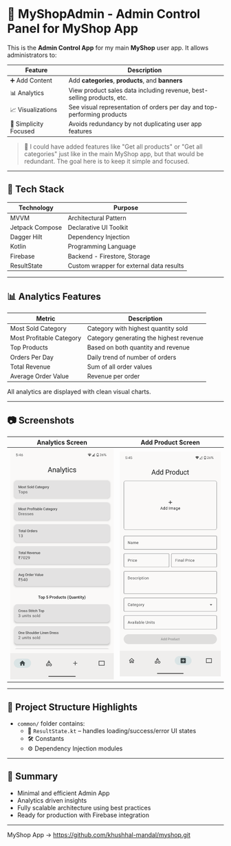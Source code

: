 # 🛒 MyShopAdmin - Admin Control Panel for MyShop App

This is the **Admin Control App** for my main **MyShop** user app. It allows administrators to:

| Feature                 | Description                                                                 |
|-------------------------|-----------------------------------------------------------------------------|
| ➕ Add Content           | Add **categories**, **products**, and **banners**                          |
| 📊 Analytics            | View product sales data including revenue, best-selling products, etc.     |
| 📈 Visualizations       | See visual representation of orders per day and top-performing products    |
| 🧹 Simplicity Focused    | Avoids redundancy by not duplicating user app features                    |

> 🔁 I could have added features like "Get all products" or "Get all categories" just like in the main MyShop app, but that would be redundant. The goal here is to keep it simple and focused.

---

## 🧰 Tech Stack

| Technology        | Purpose                                  |
|------------------|------------------------------------------|
| MVVM             | Architectural Pattern                    |
| Jetpack Compose  | Declarative UI Toolkit                   |
| Dagger Hilt      | Dependency Injection                     |
| Kotlin           | Programming Language                     |
| Firebase         | Backend - Firestore, Storage             |
| ResultState      | Custom wrapper for external data results |

---

## 📊 Analytics Features

| Metric                     | Description                                       |
|---------------------------|---------------------------------------------------|
| Most Sold Category        | Category with highest quantity sold               |
| Most Profitable Category  | Category generating the highest revenue           |
| Top Products              | Based on both quantity and revenue                |
| Orders Per Day            | Daily trend of number of orders                   |
| Total Revenue             | Sum of all order values                           |
| Average Order Value       | Revenue per order                                 |

All analytics are displayed with clean visual charts.

---

## 📷 Screenshots

| Analytics Screen | Add Product Screen |
|------------------|--------------------|
| ![Analytics](screenshots/analytics_screen.png) | ![Add Product](screenshots/add_product_screen.png) |


---

## 📁 Project Structure Highlights

- `common/` folder contains:
    - 🔁 `ResultState.kt` – handles loading/success/error UI states
    - 🛠️ Constants
    - ⚙️ Dependency Injection modules

---

## 🚀 Summary

- Minimal and efficient Admin App
- Analytics driven insights
- Fully scalable architecture using best practices
- Ready for production with Firebase integration

---

MyShop App -> https://github.com/khushhal-mandal/myshop.git